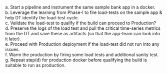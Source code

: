 a. Start a pipeline and instrument the same sample bank app in a docker.  
b. Leverage the learning from Phase-I to fire load-tests on the sample app & help DT identify the load-test cycle.  
c. Validate the load-test to qualify if the build can proceed to Production?  
d. Preserve the logs of the load test and pull the critical time-series metrics from the DT and save these as artifacts (so that the app-team can look into it later).  
e. Proceed with Production deployment if the load-test did not run into any issues.  
f. Warm the production by firing some load tests and additional sanity test.  
g. Repeat step(d) for production docker before qualifying the build is suitable to run as production.  
